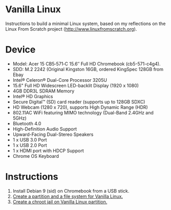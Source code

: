 # Vanilla Linux

Instructions to build a minimal Linux system, based on my reflections on the Linux From Scratch project (http://www.linuxfromscratch.org).

# Device
- Model: Acer 15 CB5‑571‑C 15.6″ Full HD Chromebook (cb5-571-c4g4).
- SDD: M.2 2242 (Original Kingston 16GB, ordered KingSpec 128GB from Ebay 
- Intel® Celeron® Dual-Core Processor 3205U
- 15.6" Full HD Widescreen LED-backlit Display (1920 x 1080)
- 4GB DDR3L SDRAM Memory
- Intel® HD Graphics
- Secure Digital™ (SD) card reader (supports up to 128GB SDXC)
- HD Webcam (1280 x 720), supports High Dynamic Range (HDR)
- 802.11AC WiFi featuring MIMO technology (Dual-Band 2.4GHz and 5GHz)
- Bluetooth 4.0
- High-Definition Audio Support
- Upward-Facing Dual-Stereo Speakers
- 1 x USB 3.0 Port
- 1 x USB 2.0 Port
- 1 x HDMI port with HDCP Support
- Chrome OS Keyboard

# Instructions
1. Install Debian 9 (sid) on Chromebook from a USB stick.
1. [Create a partition and a file system for Vanilla Linux.](filesystem.md)
1. [Create a chroot jail on Vanilla Linux partition.](chroot.md)
